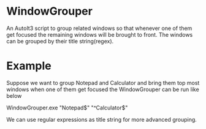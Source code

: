WindowGrouper
=============
An AutoIt3 script to group related windows so that whenever one of them get focused the remaining windows will be brought to front. The windows can be grouped by their title string(regex).

Example
=======
Suppose we want to group Notepad and Calculator and bring them top most windows when one of them get focused the WindowGrouper can be run like below

  WindowGrouper.exe "Notepad$" "^Calculator$"
  
We can use regular expressions as title string for more advanced grouping.